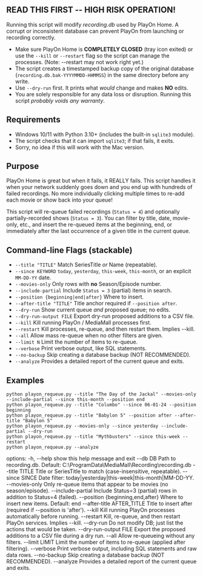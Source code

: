 **READ THIS FIRST -- HIGH RISK OPERATION!**
-------------------------------------------------
Running this script will modify *recording.db* used by PlayOn Home.  A corrupt or
inconsistent database can prevent PlayOn from launching or recording correctly.

* Make sure PlayOn Home is **COMPLETELY CLOSED** (tray icon exited) or use
   the `--kill` or `--restart` flag so the script can manage the processes.
   (Note: --restart may not work right yet.)
* The script creates a timestamped backup copy of the original database
   (`recording.db.bak-YYYYMMDD-HHMMSS`) in the same directory before any write.
* Use `--dry-run` first.  It prints what *would* change and makes **NO** edits.
* You are solely responsible for any data loss or disruption.  Running this
   script *probably voids any warranty*.

Requirements
------------
* Windows 10/11 with Python 3.10+ (includes the built-in `sqlite3` module).
* The script checks that it can import `sqlite3`; if that fails, it exits.
* Sorry, no idea if this will work with the Mac version.

Purpose
-------
PlayOn Home is great but when it fails, it REALLY fails. This script handles
it when your network suddenly goes down and you end up with hundreds of failed
recordings. No more individually clicking multiple times to re-add each movie or
show back into your queue!

This script will re-queue failed recordings (`Status = 4`) and optionally
partially-recorded shows (`Status = 3`).  You can filter by title, date,
movie-only, etc., and insert the re-queued items at the beginning, end, or
immediately after the last occurrence of a given title in the current queue.

Command-line Flags (stackable)
--------------------
- `--title "TITLE"`       Match SeriesTitle *or* Name (repeatable).
- `--since KEYWORD`       `today`, `yesterday`, `this-week`, `this-month`, or
                          an explicit `MM-DD-YY` date.
- `--movies-only`         Only rows with **no** Season/Episode number.
- `--include-partial`     Include `Status = 3` (partial) items in search.
- `--position {beginning|end|after}`  Where to insert.
- `--after-title "TITLE"` Title anchor required if `--position after`.
- `--dry-run`             Show current queue *and* proposed queue; no edits.
- `--dry-run-output FILE` Export dry-run proposed additions to a CSV file.
- `--kill`                Kill running PlayOn / MediaMall processes first.
- `--restart`             Kill processes, re-queue, and then restart them. Implies --kill.
- `--all`                 Allow mass re-queue when no other filters are given.
- `--limit N`             Limit the number of items to re-queue.
- `--verbose`             Print verbose output, like SQL statements.
- `--no-backup`           Skip creating a database backup (NOT RECOMMENDED).
- `--analyze`             Provides a detailed report of the current queue and exits.

Examples
--------
```
python playon_requeue.py --title "The Day of the Jackal" --movies-only --include-partial --since this-month --position end
python playon_requeue.py --title "Columbo" --since 06-01-24 --position beginning
python playon_requeue.py --title "Babylon 5" --position after --after-title "Babylon 5"
python playon_requeue.py --movies-only --since yesterday --include-partial --dry-run
python playon_requeue.py --title "Mythbusters" --since this-week --restart
python playon_requeue.py --analyze
```

options:
  -h, --help            show this help message and exit
  --db DB               Path to recording.db. Default: C:\ProgramData\MediaMall\Recording\recording.db
  --title TITLE         Title or SeriesTitle to match (case-insensitive, repeatable).
  --since SINCE         Date filter: today|yesterday|this-week|this-month|MM-DD-YY.
  --movies-only         Only re-queue items that appear to be movies (no season/episode).
  --include-partial     Include Status=3 (partial) rows in addition to Status=4 (failed).
  --position {beginning,end,after}
                        Where to insert new items. Default: end
  --after-title AFTER_TITLE
                        Title to insert after (required if --position is 'after').
  --kill                Kill running PlayOn processes automatically before running.
  --restart             Kill, re-queue, and then restart PlayOn services. Implies --kill.
  --dry-run             Do not modify DB; just list the actions that would be taken.
  --dry-run-output FILE
                        Export the proposed additions to a CSV file during a dry run.
  --all                 Allow re-queueing without any filters.
  --limit LIMIT         Limit the number of items to re-queue (applied after filtering).
  --verbose             Print verbose output, including SQL statements and raw data rows.
  --no-backup           Skip creating a database backup (NOT RECOMMENDED).
  --analyze             Provides a detailed report of the current queue and exits.
